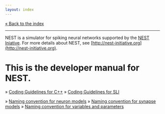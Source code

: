 ```yaml
---
layout: index
---
```


[« Back to the index](index)

<hr>

NEST is a simulator for spiking neural networks supported by the [NEST
Iniative](http://nest-initiative.org). For more details about NEST, see
[http://nest-initiative.org](http://nest-initiative.org).

# This is the developer manual for NEST.

» [Coding Guidelines for C++](coding_guidelines_c++) 
» [Coding Guidelines for SLI](coding_guidelines_sli) 

» [Naming convention for neuron models](neuron_model_naming) 
» [Naming convention for synapse models](synapse_model_naming) 
» [Naming convention for variables and parameters](variables_parameters_naming) 

